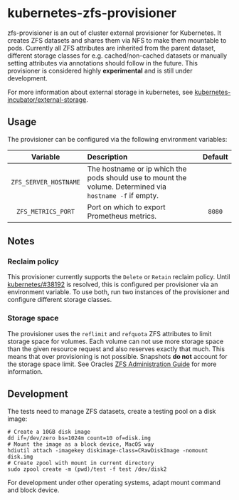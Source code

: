 # kubernetes-zfs-provisioner

zfs-provisioner is an out of cluster external provisioner for Kubernetes. It creates ZFS datasets and shares them via NFS to make them mountable to pods. Currently all ZFS attributes are inherited from the parent dataset, different storage classes for e.g. cached/non-cached datasets or manually setting attributes via annotations should follow in the future. This provisioner is considered highly **experimental** and is still under development.

For more information about external storage in kubernetes, see [kubernetes-incubator/external-storage](https://github.com/kubernetes-incubator/external-storage).

## Usage
The provisioner can be configured via the following environment variables:

| Variable | Description | Default |
| :------: | :---------- | :-----: |
| `ZFS_SERVER_HOSTNAME` | The hostname or ip which the pods should use to mount the volume. Determined via `hostname -f` if empty. | |
| `ZFS_METRICS_PORT` | Port on which to export Prometheus metrics. | `8080` |

## Notes
### Reclaim policy
This provisioner currently supports the `Delete` or `Retain` reclaim policy. Until [kubernetes/#38192](https://github.com/kubernetes/kubernetes/issues/38192) is resolved, this is configured per provisioner via an environment variable. To use both, run two instances of the provisioner and configure different storage classes.

### Storage space
The provisioner uses the `reflimit` and `refquota` ZFS attributes to limit storage space for volumes. Each volume can not use more storage space than the given resource request and also reserves exactly that much. This means that over provisioning is not possible. Snapshots **do not** account for the storage space limit. See Oracles [ZFS Administration Guide](https://docs.oracle.com/cd/E23823_01/html/819-5461/gazvb.html) for more information.

## Development

The tests need to manage ZFS datasets, create a testing pool on a disk image:

```
# Create a 10GB disk image
dd if=/dev/zero bs=1024m count=10 of=disk.img
# Mount the image as a block device, MacOS way
hdiutil attach -imagekey diskimage-class=CRawDiskImage -nomount disk.img
# Create zpool with mount in current directory
sudo zpool create -m (pwd)/test -f test /dev/disk2
```
For development under other operating systems, adapt mount command and block device. 